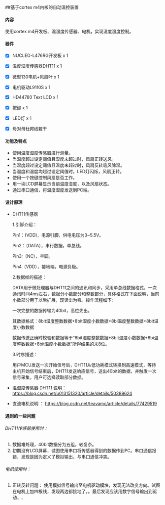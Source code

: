 ##基于cortex m4内核的自动温控装置

####  内容

使用cortex m4开发板、温湿度传感器、电机，实现温度湿度控制。

#### 器件

- [x] NUCLEO-L476RG开发板 x 1

- [x] 温度湿度传感器DHT11  x 1
- [x] 微型130电机+风扇叶  x 1 
- [x] 电机驱动L9110S  x 1
- [x] HD44780 Text LCD  x 1
- [x] 按键 x 1
- [x] LED灯 x 1
- [x] 母对母杜邦线若干

#### 功能及特点

- 使用温度湿度传感器进行测量。
- 当温度超过设定阈值且湿度未超过时，风扇正转送风。
- 当湿度超过设定阈值且温度未超过时，风扇反转吸风除湿。
- 当温度和湿度均超过设定阈值时，LED灯闪烁，风扇正转。
- 使用一个按键控制风扇是否工作。
- 用一块LCD屏幕显示当前温度湿度，以及风扇状态。
- 通过串口通信，将温度湿度发送到PC端。
#### 设计原理
- DHT11传感器

  1.引脚介绍：

  Pin1：(VDD)，电源引脚，供电电压为3~5.5V。

  Pin2：（DATA），串行数据，单总线。 

  Pin3:（NC），空脚。 

  Pin4（VDD），接地端，电源负极。

  2.数据帧的描述：

  DATA用于微处理器与DHT11之间的通讯和同步，采用单总线数据格式，一次通讯时间4ms左右，数据分小数部分和整数部分，具体格式在下面说明，当前小数部分用于以后扩展，现读出为零。操作流程如下:

  一次完整的数据传输为40bit，高位先出。

  其数据格式：8bit湿度整数数据+8bit湿度小数数据+8bi温度整数数据+8bit温度小数数据

  数据传送正确时校验和数据等于“8bit湿度整数数据+8bit湿度小数数据+8bi温度整数数据+8bit温度小数数据”所得结果的末8位。

  3.时序描述：

  用户MCU发送一次开始信号后，DHT11从低功耗模式转换到高速模式，等待主机开始信号结束后，DHT11发送响应信号，送出40bit的数据，并触发一次信号采集，用户可选择读取部分数据。

- 温湿度传感器 DHT11 说明： https://blog.csdn.net/u013151320/article/details/50389624
- 直流电机说明 ： https://blog.csdn.net/teavamc/article/details/77429519

#### 遇到的一些问题

###### DHT11传感器使用时：

1. 数据难处理，40bit数据分为五组，较复杂。
2. 初期没有LCD屏幕，试图使用串口将传感器得到的数据传到PC。串口通信报错，发现是因为定义了模拟输出，与串口通信冲突。

###### 电机使用时：

1. 正转反转问题： 使用模拟信号输出至电机驱动模块，发现无法改变方向。试图在电机上加四根线，发现两边都接地了。。最后发现应该用数字信号输出到驱动.....




